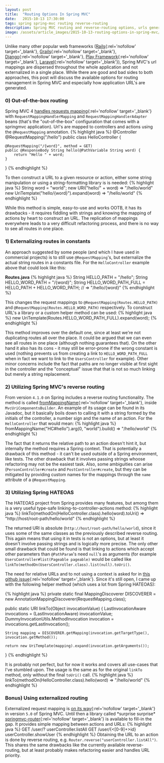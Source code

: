 ```yaml
---
layout: post
title:  "Routing Options In Spring MVC"
date:   2015-10-13 17:30:00
tags: spring spring-mvc routing reverse-routing
description: Spring MVC routing and reverse-routing options, urls generation
image: /assets/article_images/2015-10-13-routing-options-in-spring-mvc/rails-routes.png
---
```


Unlike many other popular web frameworks ([Rails](http://rubyonrails.org/){:rel='nofollow' target='_blank'}, [Grails](https://grails.org/){:rel='nofollow' target='_blank'}, [Django](https://www.djangoproject.com/){:rel='nofollow' target='_blank'}, [Play Framework](https://www.playframework.com/){:rel='nofollow' target='_blank'}, [Laravel](http://laravel.com){:rel='nofollow' target='_blank'}), Spring MVC's url mappings are dispersed throughout the whole application and not externalized in a single place. While there are good and bad sides to both approaches, this post will discuss the available options for routing management in Spring MVC and especially how application URL's are generated.

### 0) Out-of-the-box routing
Spring MVC 4 [handles requests mapping](http://static.springsource.org/spring/docs/4.0.x/spring-framework-reference/html/mvc.html){:rel='nofollow' target='_blank'} with `RequestMappingHandlerMapping` and `RequestMappingHandlerAdapter` beans (that's the "out-of-the-box" configuration that comes with a springmvc application). Url's are mapped to controllers and actions using the `@RequestMapping` annotation.
{% highlight java %}
@Controller
@RequestMapping("/hello")
public class HelloController {

    @RequestMapping("/{word}", method = GET)
    public @ResponseBody String hello(@PathVariable String word) {
        return "Hello " + word;
    }
}
{% endhighlight %}

To then construct a URL to a given resource or action, either some string manipulation or using a string-formatting library is is needed:
{% highlight java %}
String word = "world";
new URI("hello/" + word)                     => "/hello/world"
new UriTemplate("hello/{word}").expand(word) => "/hello/world"
{% endhighlight %}

While this method is simple, easy-to-use and works OOTB, it has its drawbacks - it requires fiddling with strings and knowing the mapping of actions by heart to construct an URL. The replication of mappings everywhere leads to a very difficult refactoring process, and there is no way to see all routes in one place. 

### 1) Externalizing routes in constants
An approach suggested by some people (and which I have used in commercial projects) is to still use `@RequestMapping`'s, but externalize the actual string routes in a constants file. For the `HelloController` example above that could look like this:

**Routes.java**
{% highlight java %}
String HELLO_PATH = "/hello";
String HELLO_WORD_PATH = "/{word}";
String HELLO_WORD_PATH_FULL = HELLO_PATH
	+ HELLO_WORD_PATH; // => "/hello/{word}"
{% endhighlight %}

This changes the request mappings to `@RequestMapping(Routes.HELLO_PATH)` and `@RequestMapping(Routes.HELLO_WORD_PATH)` respectively. To construct URL's a library or a custom helper method can be used:
{% highlight java %}
new UriTemplate(Routes.HELLO_WORD_PATH_FULL).expand(word);
{% endhighlight %}

This method improves over the default one, since at least we're not duplicating routes all over the place. It could be argued that we can even see all routes in one place (although nothing guarantees that). On the other hand it also has its cons - it may still be error-prone if the wrong constant is used (nothing prevents us from creating a link to `HELLO_WORD_PATH_FULL` when in fact we want to link to the `UsersController` for example). Other minor concerns include the fact that paths are no longer visible at first sight in the controller and the "conceptual" issue that that is not so much linking but merely a string replacement. 

### 2) Utilizing Spring MVC's reverse routing
From version `4.1.0` on Spring includes a reverse routing functionality. The method is called [fromMappingName](https://github.com/spring-projects/spring-framework/blob/6b129c52e3bbcc4d301ad7604d43f39c64d346a1/spring-webmvc/src/main/java/org/springframework/web/servlet/mvc/method/annotation/MvcUriComponentsBuilder.java#L241){:rel='nofollow' target='_blank'}, inside `MvcUriComponentsBuilder`. An example of its usage can be found in its Javadoc, but it basically boils down to calling it with a string formed by the initials of the controller, a number sign and the name of an action. For the `HelloController` that would mean:
{% highlight java %}
fromMappingName("HC#hello").arg(0, "world").build()
=> "/hello/world"
{% endhighlight %}

The fact that it returns the relative path to an action doesn't hint it, but internally the method requires a Spring context. That is potentially a drawback of this method - it can't be used outside of a Spring environment, like tests. The other drawback that it involves passing strings whoose refactoring may not be the easiest task. Also, some ambiguities can arise (`PersonController#create` and `PostController#create`, but they can be mitigated by providing custom names for the mappings through the `name` attribute of a `@RequestMapping`.

### 3) Utilizing Spring HATEOAS
The HATEOAS project from Spring provides many features, but among them is a very useful type-safe linking-to-controller-actions method:
{% highlight java %}
linkTo(methodOn(HelloController.class).hello(word).toUri()
=> "http://host/root-path/hello/world"
{% endhighlight %}

The returned URI is absolute (`http://host/root-path/hello/world`), since it uses some of the same classes as the previously described reverse routing. This again means that using it in tests is not an options, but at least it doesn't involve passing strings and is logically more precise. The only other small drawback that could be found is that linking to actions which accept other parameters than `@PathParam`'s need `null`'s as arguments (for example `UsersController#list(Pageable pageable)` would be called like `linkTo(methodOn(UsersController.class).list(null).toUri()`.

The need for relative URLs and to not using a context is asked for in [this github issue](https://github.com/spring-projects/spring-hateoas/issues/330){:rel='nofollow' target='_blank'}. Since it's still open, I came up with the following helper method (which uses a lot from Spring HATEOAS):

{% highlight java %}
private static final MappingDiscoverer DISCOVERER = new AnnotationMappingDiscoverer(RequestMapping.class);

public static URI linkTo(Object invocationValue) {
    LastInvocationAware invocations = (LastInvocationAware) invocationValue;
    DummyInvocationUtils.MethodInvocation invocation = invocations.getLastInvocation();

    String mapping = DISCOVERER.getMapping(invocation.getTargetType(), invocation.getMethod());

    return new UriTemplate(mapping).expand(invocation.getArguments());
}
{% endhighlight %}

It is probably not perfect, but for now it works and covers all use-cases that I've stumbled upon. The usage is the same as for the original `linkTo` method, only without the final `toUri()` call.
{% highlight java %}
linkTo(methodOn(HelloController.class).hello(word) => "/hello/world"
{% endhighlight %}

### Bonus) Using externalized routing 
Externalized request mapping is [on its way](https://jira.spring.io/browse/SPR-5757){:rel='nofollow' target='_blank'} in version `5.0` of Spring MVC. Until then a library called \*surprise surprise\* [springmvc-router](http://resthub.org/springmvc-router/){:rel='nofollow' target='_blank'} is available to fill-in the gap. It provides simple mapping between actions and URLs:
{% highlight java %}
    GET     /user/?                 userController.listAll
    GET     /user/{<[0-9]+>id}      userController.showUser
{% endhighlight %}
Obtaining the URL to an action is done by reverse routing, e.g. `Router.reverse("userController.listAll")`. This shares the same drawbacks like the currently available reverse-routing, but at least probably makes refactoring easier and handles URL priority.